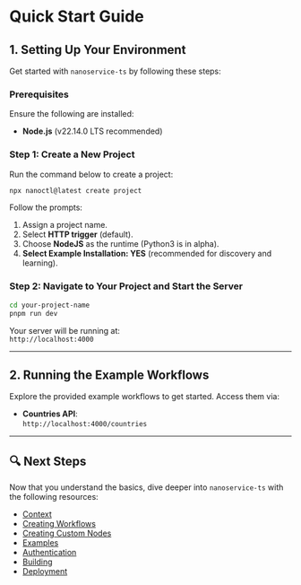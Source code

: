 # Quick Start Guide

## 1. Setting Up Your Environment

Get started with `nanoservice-ts` by following these steps:

### Prerequisites
Ensure the following are installed:
- **Node.js** (v22.14.0 LTS recommended)

### Step 1: Create a New Project
Run the command below to create a project:
```sh
npx nanoctl@latest create project
```
Follow the prompts:
1. Assign a project name.
2. Select **HTTP trigger** (default).
3. Choose **NodeJS** as the runtime (Python3 is in alpha).
4. **Select Example Installation: YES** (recommended for discovery and learning).

### Step 2: Navigate to Your Project and Start the Server
```sh
cd your-project-name
pnpm run dev
```
Your server will be running at:  
`http://localhost:4000`

---

## 2. Running the Example Workflows

Explore the provided example workflows to get started. Access them via:

- **Countries API**:  
    `http://localhost:4000/countries`

---

## 🔍 Next Steps

Now that you understand the basics, dive deeper into `nanoservice-ts` with the following resources:

- [Context](./Core_Concepts/Context.md)
- [Creating Workflows](./CLI_Commands/Create_Workflow.md)  
- [Creating Custom Nodes](./CLI_Commands/Create_Node.md)
- [Examples](./examples.md)
- [Authentication](./CLI_Commands/Authentication.md)
- [Building](./CLI_Commands/Building.md)
- [Deployment](./CLI_Commands/Deployment.md)